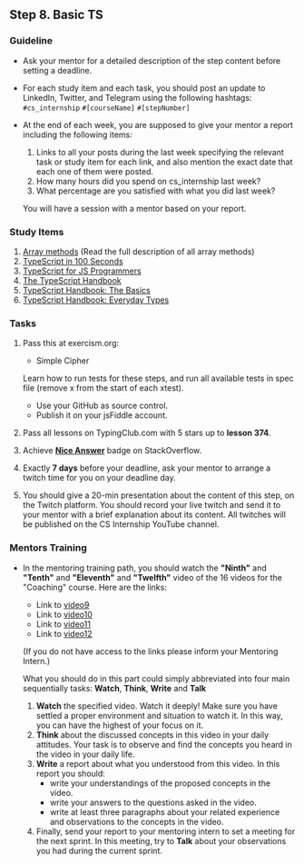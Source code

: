 ## Step 8. Basic TS

### Guideline

- Ask your mentor for a detailed description of the step content before setting a deadline.

- For each study item and each task, you should post an update to LinkedIn, Twitter, and Telegram using the following hashtags:
`#cs_internship`
`#[courseName]`
`#[stepNumber]`

- At the end of each week, you are supposed to give your mentor a report including the following items:
  1. Links to all your posts during the last week specifying the relevant task or study item for each link, and also mention the exact date that each one of them were posted.
  2. How many hours did you spend on cs_internship last week?
  3. What percentage are you satisfied with what you did last week?
  
  You will have a session with a mentor based on your report.

### Study Items <!-- omit in toc -->

1. [Array methods](https://developer.mozilla.org/en-US/docs/Web/JavaScript/Reference/Global_Objects/Array) (Read the full description of all array methods)
2. [TypeScript in 100 Seconds](https://youtu.be/zQnBQ4tB3ZA)
3. [TypeScript for JS Programmers](https://www.typescriptlang.org/docs/handbook/typescript-in-5-minutes.html)
4. [The TypeScript Handbook](https://www.typescriptlang.org/docs/handbook/intro.html)
5. [TypeScript Handbook: The Basics](https://www.typescriptlang.org/docs/handbook/2/basic-types.html)
6. [TypeScript Handbook: Everyday Types](https://www.typescriptlang.org/docs/handbook/2/everyday-types.html)


### Tasks <!-- omit in toc -->

1. Pass this at exercism.org:

   - Simple Cipher

   Learn how to run tests for these steps, and run all available tests in spec file (remove x from the start of each xtest).

   - Use your GitHub as source control.
   - Publish it on your jsFiddle account.

2. Pass all lessons on TypingClub.com with 5 stars up to **lesson 374**.
3. Achieve [**Nice Answer**](https://stackoverflow.com/help/badges/23/nice-answer) badge on StackOverflow.
4. Exactly **7 days** before your deadline, ask your mentor to arrange a twitch time for you on your deadline day.
5. You should give a 20-min presentation about the content of this step, on the Twitch platform. You should record your live twitch and send it to your mentor with a brief explanation about its content. All twitches will be published on the CS Internship YouTube channel.

### Mentors Training

- In the mentoring training path, you should watch the **"Ninth"**  and  **"Tenth"** and **"Eleventh"** and **"Twelfth"** video of the 16 videos for the "Coaching" course.  Here are the links:

  - Link to  [video9]( https://drive.google.com/drive/folders/1lBqfqw7Th-zyc3XherR2GLCK3HtK2VaK?usp=share_link)
  - Link to [video10]( https://drive.google.com/drive/folders/1_uRxg9mzKYycKT05O93r0-9Lh2McLjSb?usp=sharing)
  - Link to [video11]( https://drive.google.com/drive/folders/1MnqRETVZgXRqUUYlCsiEs1SNUVSTkgyV?usp=share_link)
  - Link to [video12](https://drive.google.com/drive/folders/1rF1CBqvjDmeV4_AW1HH1BCxsPZdbFz9L)

  (If you do not have access to the links please inform your Mentoring Intern.)

  What you should do in this part could simply abbreviated into four main sequentially tasks: **Watch**, **Think**, **Write** and **Talk**
  1. **Watch** the specified video. Watch it deeply! Make sure you have settled a proper environment and situation to watch it. In this way, you can have the highest of your focus on it.
  2. **Think** about the discussed concepts in this video in your daily attitudes. Your task is to observe and find the concepts you heard in the video in your daily life. 
  3. **Write** a report about what you understood from this video. In this report you should:
	  - write your understandings of the proposed concepts in the video.
	  - write your answers to the questions asked in the video.
	  - write at least three paragraphs about your related experience and observations to the concepts in the video.
  4. Finally, send your report to your mentoring intern to set a meeting for the next sprint. In this meeting, try to **Talk** about your observations you had during the current sprint.
